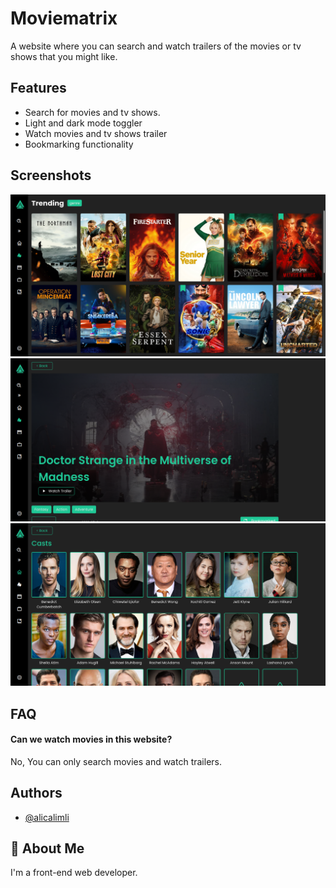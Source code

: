 # Moviematrix

A website where you can search and watch trailers
of the movies or tv shows that you might like.

## Features

- Search for movies and tv shows.
- Light and dark mode toggler
- Watch movies and tv shows trailer
- Bookmarking functionality

## Screenshots

![App Screenshot](/src/images/app-preview-one.png)
![App Screenshot](/src/images/app-preview-two.png)
![App Screenshot](/src/images/app-preview-three.png)

## FAQ

#### Can we watch movies in this website?

No, You can only search movies and watch trailers.

## Authors

- [@alicalimli](https://www.github.com/alicalimli)

## 🚀 About Me

I'm a front-end web developer.
